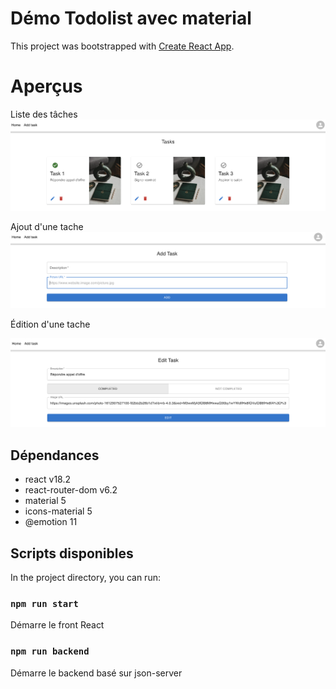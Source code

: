 # Démo Todolist avec material

This project was bootstrapped with [Create React App](https://github.com/facebook/create-react-app).

# Aperçus

Liste des tâches
![New Web service](https://raw.githubusercontent.com/sauvageb/REACT_todolist_mui/main/images/1.png)

Ajout d'une tache
![New Web service](https://raw.githubusercontent.com/sauvageb/REACT_todolist_mui/main/images/2.png)

Édition d'une tache

![New Web service](https://raw.githubusercontent.com/sauvageb/REACT_todolist_mui/main/images/3.png)

## Dépendances

- react v18.2
- react-router-dom v6.2
- material 5
- icons-material 5
- @emotion 11

## Scripts disponibles

In the project directory, you can run:

### `npm run start`

Démarre le front React

### `npm run backend`

Démarre le backend basé sur json-server


